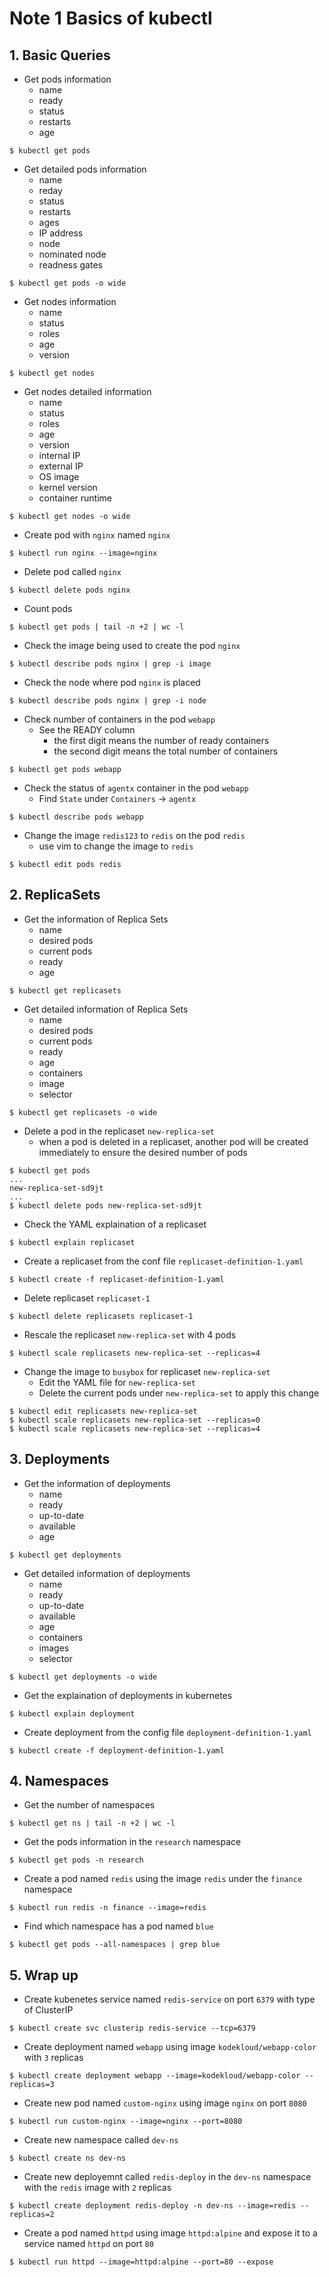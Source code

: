 # Note 1 Basics of kubectl

## 1. Basic Queries

- Get pods information
	- name
	- ready
	- status
	- restarts
	- age

```
$ kubectl get pods
```

- Get detailed pods information
	- name 
	- reday
	- status
	- restarts
	- ages 
	- IP address
	- node
	- nominated node
	- readness gates 

```
$ kubectl get pods -o wide
```

- Get nodes information
	- name
	- status 
	- roles 
	- age
	- version

```
$ kubectl get nodes
```

- Get nodes detailed information
	- name
	- status 
	- roles 
	- age
	- version
	- internal IP
	- external IP
	- OS image
	- kernel version
	- container runtime

```
$ kubectl get nodes -o wide
```

- Create pod with `nginx` named `nginx`

```
$ kubectl run nginx --image=nginx
```

- Delete pod called `nginx`

```
$ kubectl delete pods nginx
```

- Count pods 

```
$ kubectl get pods | tail -n +2 | wc -l
```

- Check the image being used to create the pod `nginx`

```
$ kubectl describe pods nginx | grep -i image
```

- Check the node where pod `nginx` is placed

```
$ kubectl describe pods nginx | grep -i node
```

- Check number of containers in the pod `webapp`
	- See the READY column
		- the first digit means the number of ready containers
		- the second digit means the total number of containers

```
$ kubectl get pods webapp 
```

- Check the status of `agentx` container in the pod `webapp`
	- Find `State` under `Containers` -> `agentx`

```
$ kubectl describe pods webapp 
``` 

- Change the image `redis123` to `redis` on the pod `redis`
	- use vim to change the image to `redis`

```
$ kubectl edit pods redis
```


## 2. ReplicaSets

- Get the information of Replica Sets
	- name
	- desired pods
	- current pods
	- ready
	- age

```
$ kubectl get replicasets
```

- Get detailed information of Replica Sets
	- name
	- desired pods
	- current pods
	- ready
	- age
	- containers
	- image
	- selector

```
$ kubectl get replicasets -o wide
```

- Delete a pod in the replicaset `new-replica-set`
	- when a pod is deleted in a replicaset, another pod will be created immediately to ensure the desired number of pods

```
$ kubectl get pods
...
new-replica-set-sd9jt
...
$ kubectl delete pods new-replica-set-sd9jt
```

- Check the YAML explaination of a replicaset

```
$ kubectl explain replicaset
```

- Create a replicaset from the conf file `replicaset-definition-1.yaml`

```
$ kubectl create -f replicaset-definition-1.yaml 
```

- Delete replicaset `replicaset-1`

```
$ kubectl delete replicasets replicaset-1
```

- Rescale the replicaset `new-replica-set` with 4 pods

```
$ kubectl scale replicasets new-replica-set --replicas=4
```

- Change the image to `busybox` for replicaset `new-replica-set`
	 - Edit the YAML file for `new-replica-set`
	 - Delete the current pods under `new-replica-set` to apply this change

```
$ kubectl edit replicasets new-replica-set
$ kubectl scale replicasets new-replica-set --replicas=0
$ kubectl scale replicasets new-replica-set --replicas=4
```

## 3. Deployments

- Get the information of deployments
	- name
	- ready
	- up-to-date
	- available
	- age

```
$ kubectl get deployments
```

- Get detailed information of deployments
	- name
	- ready
	- up-to-date
	- available
	- age
	- containers
	- images
	- selector

```
$ kubectl get deployments -o wide
```

- Get the explaination of deployments in kubernetes

```
$ kubectl explain deployment
```

- Create deployment from the config file `deployment-definition-1.yaml`

```
$ kubectl create -f deployment-definition-1.yaml 
```

## 4. Namespaces

- Get the number of namespaces

```
$ kubectl get ns | tail -n +2 | wc -l
```

- Get the pods information in the `research` namespace

```
$ kubectl get pods -n research 
```

- Create a pod named `redis` using the image `redis` under the `finance` namespace

```
$ kubectl run redis -n finance --image=redis
```

- Find which namespace has a pod named `blue`

```
$ kubectl get pods --all-namespaces | grep blue
```

## 5. Wrap up

- Create kubenetes service named `redis-service` on port `6379` with type of ClusterIP

```
$ kubectl create svc clusterip redis-service --tcp=6379
```

- Create deployment named `webapp` using image `kodekloud/webapp-color` with `3` replicas

```
$ kubectl create deployment webapp --image=kodekloud/webapp-color --replicas=3
```

- Create new pod named `custom-nginx` using image `nginx` on port `8080`

```
$ kubectl run custom-nginx --image=nginx --port=8080
```

- Create new namespace called `dev-ns`

```
$ kubectl create ns dev-ns
```

- Create new deployemnt called `redis-deploy` in the `dev-ns` namespace with the `redis` image with `2` replicas

```
$ kubectl create deployment redis-deploy -n dev-ns --image=redis --replicas=2
```

- Create a pod named `httpd` using image `httpd:alpine` and expose it to a service named `httpd` on port `80`

```
$ kubectl run httpd --image=httpd:alpine --port=80 --expose
```

